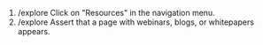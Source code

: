 1. /explore Click on "Resources" in the navigation menu.
2. /explore Assert that a page with webinars, blogs, or whitepapers appears.